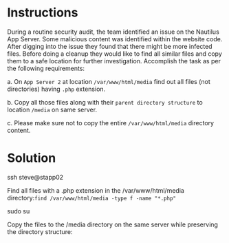 # Instructions

During a routine security audit, the team identified an issue on the Nautilus App Server. Some malicious content was identified within the website code. After digging into the issue they found that there might be more infected files. Before doing a cleanup they would like to find all similar files and copy them to a safe location for further investigation. Accomplish the task as per the following requirements:

a. On `App Server 2` at location `/var/www/html/media` find out all files (not directories) having `.php` extension.

b. Copy all those files along with their `parent directory structure` to location `/media` on same server.

c. Please make sure not to copy the entire `/var/www/html/media` directory content.

# Solution

ssh steve@stapp02

Find all files with a .php extension in the /var/www/html/media directory:`find /var/www/html/media -type f -name "*.php"`

sudo su

Copy the files to the /media directory on the same server while preserving the directory structure:
